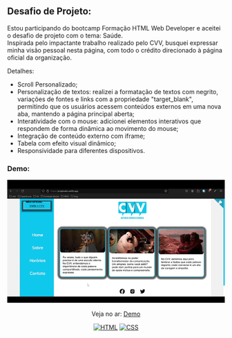 ## Desafio de Projeto: 

<p>
  Estou participando do bootcamp Formação HTML Web Developer e aceitei o desafio de projeto com o tema: Saúde. <br> 
  Inspirada pelo impactante trabalho realizado pelo CVV, busquei expressar minha visão pessoal nesta página, com todo o crédito direcionado à página oficial da organização.

Detalhes:
- Scroll Personalizado;
- Personalização de textos: realizei a formatação de textos com negrito, variações de fontes e links com a propriedade "target_blank", permitindo que os usuários acessem conteúdos externos em uma nova aba, mantendo a página principal aberta;
- Interatividade com o mouse: adicionei elementos interativos que respondem de forma dinâmica ao movimento do mouse;
- Integração de conteúdo externo com iframe;
- Tabela com efeito visual dinâmico;
- Responsividade para diferentes dispositivos.
</p>

### Demo:

<p align="center">
  <img src="assets/demo/projeto.gif" alt="Checklist" />
</p>

<p align="center">
 Veja no ar: <a href="https://projetodio.netlify.app/">Demo</a>
</p>

<p align="center">
  <a href="#"><img src="https://img.shields.io/badge/HTML5-E34F26?style=for-the-badge&logo=html5&logoColor=white" alt="HTML"></a>
  <a href="#"><img src="https://img.shields.io/badge/CSS3-1572B6?style=for-the-badge&logo=css3&logoColor=white" alt="CSS"></a>
</p>
